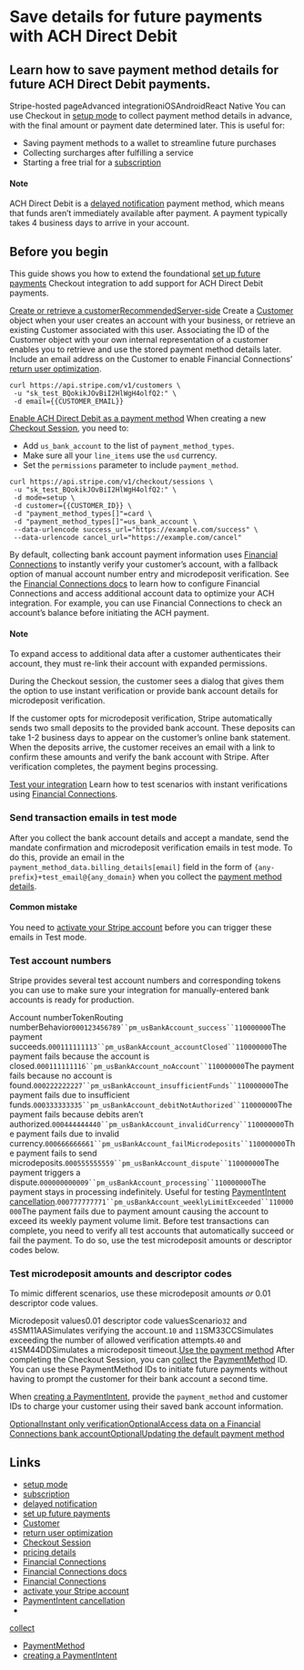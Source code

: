 # Save details for future payments with ACH Direct Debit

## Learn how to save payment method details for future ACH Direct Debit payments.

Stripe-hosted pageAdvanced integrationiOSAndroidReact Native
You can use Checkout in [setup
mode](https://docs.stripe.com/api/checkout/sessions/object#checkout_session_object-mode)
to collect payment method details in advance, with the final amount or payment
date determined later. This is useful for:

- Saving payment methods to a wallet to streamline future purchases
- Collecting surcharges after fulfilling a service
- Starting a free trial for a
[subscription](https://docs.stripe.com/billing/subscriptions/creating)

#### Note

ACH Direct Debit is a [delayed
notification](https://docs.stripe.com/payments/payment-methods#payment-notification)
payment method, which means that funds aren’t immediately available after
payment. A payment typically takes 4 business days to arrive in your account.

## Before you begin

This guide shows you how to extend the foundational [set up future
payments](https://docs.stripe.com/payments/save-and-reuse?platform=web&ui=stripe-hosted)
Checkout integration to add support for ACH Direct Debit payments.

[Create or retrieve a
customerRecommendedServer-side](https://docs.stripe.com/payments/ach-direct-debit/set-up-payment#web-create-customer)
Create a [Customer](https://docs.stripe.com/api/customers) object when your user
creates an account with your business, or retrieve an existing Customer
associated with this user. Associating the ID of the Customer object with your
own internal representation of a customer enables you to retrieve and use the
stored payment method details later. Include an email address on the Customer to
enable Financial Connections’ [return user
optimization](https://docs.stripe.com/financial-connections/fundamentals#return-user-optimization).

```
curl https://api.stripe.com/v1/customers \
 -u "sk_test_BQokikJOvBiI2HlWgH4olfQ2:" \
 -d email={{CUSTOMER_EMAIL}}
```

[Enable ACH Direct Debit as a payment
method](https://docs.stripe.com/payments/ach-direct-debit/set-up-payment#setup-a-payment)
When creating a new [Checkout
Session](https://docs.stripe.com/api/checkout/sessions), you need to:

- Add `us_bank_account` to the list of `payment_method_types`.
- Make sure all your `line_items` use the `usd` currency.
- Set the `permissions` parameter to include `payment_method`.

```
curl https://api.stripe.com/v1/checkout/sessions \
 -u "sk_test_BQokikJOvBiI2HlWgH4olfQ2:" \
 -d mode=setup \
 -d customer={{CUSTOMER_ID}} \
 -d "payment_method_types[]"=card \
 -d "payment_method_types[]"=us_bank_account \
 --data-urlencode success_url="https://example.com/success" \
 --data-urlencode cancel_url="https://example.com/cancel"
```

By default, collecting bank account payment information uses [Financial
Connections](https://docs.stripe.com/financial-connections) to instantly verify
your customer’s account, with a fallback option of manual account number entry
and microdeposit verification. See the [Financial Connections
docs](https://docs.stripe.com/financial-connections/ach-direct-debit-payments)
to learn how to configure Financial Connections and access additional account
data to optimize your ACH integration. For example, you can use Financial
Connections to check an account’s balance before initiating the ACH payment.

#### Note

To expand access to additional data after a customer authenticates their
account, they must re-link their account with expanded permissions.

During the Checkout session, the customer sees a dialog that gives them the
option to use instant verification or provide bank account details for
microdeposit verification.

If the customer opts for microdeposit verification, Stripe automatically sends
two small deposits to the provided bank account. These deposits can take 1-2
business days to appear on the customer’s online bank statement. When the
deposits arrive, the customer receives an email with a link to confirm these
amounts and verify the bank account with Stripe. After verification completes,
the payment begins processing.

[Test your
integration](https://docs.stripe.com/payments/ach-direct-debit/set-up-payment#test-integration)
Learn how to test scenarios with instant verifications using [Financial
Connections](https://docs.stripe.com/financial-connections/testing#web-how-to-use-test-accounts).

### Send transaction emails in test mode

After you collect the bank account details and accept a mandate, send the
mandate confirmation and microdeposit verification emails in test mode. To do
this, provide an email in the `payment_method_data.billing_details[email]` field
in the form of `{any-prefix}+test_email@{any_domain}` when you collect the
[payment method
details](https://docs.stripe.com/payments/ach-direct-debit/set-up-payment#web-collect-details).

#### Common mistake

You need to [activate your Stripe
account](https://docs.stripe.com/get-started/account/activate) before you can
trigger these emails in Test mode.

### Test account numbers

Stripe provides several test account numbers and corresponding tokens you can
use to make sure your integration for manually-entered bank accounts is ready
for production.

Account numberTokenRouting
numberBehavior`000123456789``pm_usBankAccount_success``110000000`The payment
succeeds.`000111111113``pm_usBankAccount_accountClosed``110000000`The payment
fails because the account is
closed.`000111111116``pm_usBankAccount_noAccount``110000000`The payment fails
because no account is
found.`000222222227``pm_usBankAccount_insufficientFunds``110000000`The payment
fails due to insufficient
funds.`000333333335``pm_usBankAccount_debitNotAuthorized``110000000`The payment
fails because debits aren’t
authorized.`000444444440``pm_usBankAccount_invalidCurrency``110000000`The
payment fails due to invalid
currency.`000666666661``pm_usBankAccount_failMicrodeposits``110000000`The
payment fails to send
microdeposits.`000555555559``pm_usBankAccount_dispute``110000000`The payment
triggers a dispute.`000000000009``pm_usBankAccount_processing``110000000`The
payment stays in processing indefinitely. Useful for testing [PaymentIntent
cancellation](https://docs.stripe.com/api/payment_intents/cancel).`000777777771``pm_usBankAccount_weeklyLimitExceeded``110000000`The
payment fails due to payment amount causing the account to exceed its weekly
payment volume limit.
Before test transactions can complete, you need to verify all test accounts that
automatically succeed or fail the payment. To do so, use the test microdeposit
amounts or descriptor codes below.

### Test microdeposit amounts and descriptor codes

To mimic different scenarios, use these microdeposit amounts *or* 0.01
descriptor code values.

Microdeposit values0.01 descriptor code valuesScenario`32` and
`45`SM11AASimulates verifying the account.`10` and `11`SM33CCSimulates exceeding
the number of allowed verification attempts.`40` and `41`SM44DDSimulates a
microdeposit timeout.[Use the payment
method](https://docs.stripe.com/payments/ach-direct-debit/set-up-payment#use-the-payment-method)
After completing the Checkout Session, you can
[collect](https://docs.stripe.com/payments/checkout/save-and-reuse?payment-ui=stripe-hosted#retrieve-checkout-session)
the [PaymentMethod](https://docs.stripe.com/api/payment_methods) ID. You can use
these PaymentMethod IDs to initiate future payments without having to prompt the
customer for their bank account a second time.

When [creating a
PaymentIntent](https://docs.stripe.com/api/payment_intents/create), provide the
`payment_method` and customer IDs to charge your customer using their saved bank
account information.

[OptionalInstant only
verification](https://docs.stripe.com/payments/ach-direct-debit/set-up-payment#instant-only-verification)[OptionalAccess
data on a Financial Connections bank
account](https://docs.stripe.com/payments/ach-direct-debit/set-up-payment#access-data-on-a-financial-connections-bank-account)[OptionalUpdating
the default payment
method](https://docs.stripe.com/payments/ach-direct-debit/set-up-payment#update-default-payment-method)

## Links

- [setup
mode](https://docs.stripe.com/api/checkout/sessions/object#checkout_session_object-mode)
- [subscription](https://docs.stripe.com/billing/subscriptions/creating)
- [delayed
notification](https://docs.stripe.com/payments/payment-methods#payment-notification)
- [set up future
payments](https://docs.stripe.com/payments/save-and-reuse?platform=web&ui=stripe-hosted)
- [Customer](https://docs.stripe.com/api/customers)
- [return user
optimization](https://docs.stripe.com/financial-connections/fundamentals#return-user-optimization)
- [Checkout Session](https://docs.stripe.com/api/checkout/sessions)
- [pricing details](https://stripe.com/financial-connections#pricing)
- [Financial Connections](https://docs.stripe.com/financial-connections)
- [Financial Connections
docs](https://docs.stripe.com/financial-connections/ach-direct-debit-payments)
- [Financial
Connections](https://docs.stripe.com/financial-connections/testing#web-how-to-use-test-accounts)
- [activate your Stripe
account](https://docs.stripe.com/get-started/account/activate)
- [PaymentIntent
cancellation](https://docs.stripe.com/api/payment_intents/cancel)
-
[collect](https://docs.stripe.com/payments/checkout/save-and-reuse?payment-ui=stripe-hosted#retrieve-checkout-session)
- [PaymentMethod](https://docs.stripe.com/api/payment_methods)
- [creating a PaymentIntent](https://docs.stripe.com/api/payment_intents/create)